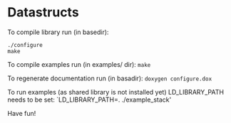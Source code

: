 # Datastructs

To compile library run (in basedir):
~~~~
./configure
make
~~~~

To compile examples run (in examples/ dir):
`make`

To regenerate documentation run (in basadir):
`doxygen configure.dox`

To run examples (as shared library is not installed yet) LD_LIBRARY_PATH needs
to be set:
`LD_LIBRARY_PATH=. ./example_stack'

Have fun!
